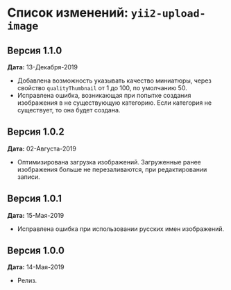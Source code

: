Список изменений: `yii2-upload-image`
===============================

## Версия 1.1.0

**Дата:** 13-Декабря-2019

- Добавлена возможность указывать качество миниатюры, через свойство `qualityThumbnail` от 1 до 100, по умолчанию 50.
- Исправлена ошибка, возникающая при попытке создания изображения в не существующую категорию. Если категория не существует,
то она будет создана.

## Версия 1.0.2

**Дата:** 02-Августа-2019

- Оптимизирована загрузка изображений. Загруженные ранее изображения больше не перезаливаются, при редактировании записи.

## Версия 1.0.1

**Дата:** 15-Мая-2019

- Исправлена ошибка при использовании русских имен изображений.

## Версия 1.0.0

**Дата:** 14-Мая-2019

- Релиз.